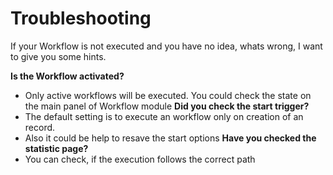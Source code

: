 Troubleshooting
==============================

If your Workflow is not executed and you have no idea, whats wrong, I want to give you some hints.

**Is the Workflow activated?**
 - Only active workflows will be executed. You could check the state on the main panel of Workflow module
**Did you check the start trigger?**
 - The default setting is to execute an workflow only on creation of an record.
 - Also it could be help to resave the start options
**Have you checked the statistic page?**
 - You can check, if the execution follows the correct path